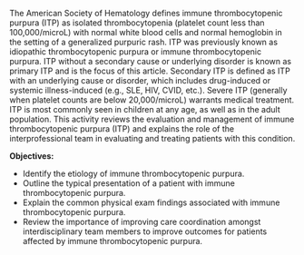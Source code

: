 The American Society of Hematology defines immune thrombocytopenic purpura (ITP) as isolated thrombocytopenia (platelet count less than 100,000/microL) with normal white blood cells and normal hemoglobin in the setting of a generalized purpuric rash. ITP was previously known as idiopathic thrombocytopenic purpura or immune thrombocytopenic purpura. ITP without a secondary cause or underlying disorder is known as primary ITP and is the focus of this article. Secondary ITP is defined as ITP with an underlying cause or disorder, which includes drug-induced or systemic illness-induced (e.g., SLE, HIV, CVID, etc.). Severe ITP (generally when platelet counts are below 20,000/microL) warrants medical treatment. ITP is most commonly seen in children at any age, as well as in the adult population. This activity reviews the evaluation and management of immune thrombocytopenic purpura (ITP) and explains the role of the interprofessional team in evaluating and treating patients with this condition.

**Objectives:**
- Identify the etiology of immune thrombocytopenic purpura.
- Outline the typical presentation of a patient with immune thrombocytopenic purpura.
- Explain the common physical exam findings associated with immune thrombocytopenic purpura.
- Review the importance of improving care coordination amongst interdisciplinary team members to improve outcomes for patients affected by immune thrombocytopenic purpura.